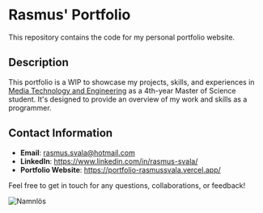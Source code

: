 # Rasmus' Portfolio

This repository contains the code for my personal portfolio website.

## Description

This portfolio is a WIP to showcase my projects, skills, and experiences in [Media Technology and Engineering]([YourProgramLink](https://liu.se/en/education/program/6cmen)) as a 4th-year Master of Science student. It's designed to provide an overview of my work and skills as a programmer.

## Contact Information

- **Email**: rasmus.svala@hotmail.com
- **LinkedIn**: https://www.linkedin.com/in/rasmus-svala/
- **Portfolio Website**: https://portfolio-rasmussvala.vercel.app/

Feel free to get in touch for any questions, collaborations, or feedback!

![Namnlös](https://github.com/rasmussvala/portfolio/assets/91534734/3a9e1b79-fd35-49be-8b1b-bf1f727e72a3)
